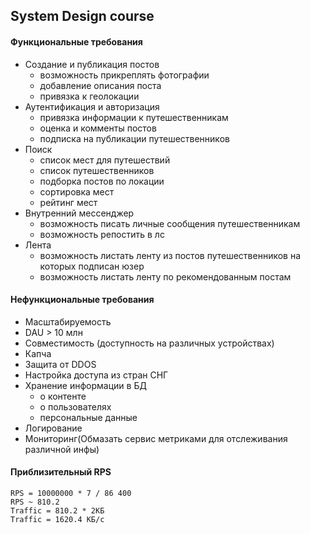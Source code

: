 ## System Design course 

#### Функциональные требования

- Создание и публикация постов 
  - возможность прикреплять фотографии
  - добавление описания поста
  - привязка к геолокации
- Аутентификация и авторизация
  - привязка информации к путешественникам
  - оценка и комменты постов
  - подписка на публикации путешественников
- Поиск
  - список мест для путешествий
  - список путешественников
  - подборка постов по локации
  - сортировка мест
  - рейтинг мест
- Внутренний мессенджер
  - возможность писать личные сообщения путешественникам
  - возможность репостить в лс
- Лента
  - возможность листать ленту из постов путешественников на которых подписан юзер
  - возможность листать ленту по рекомендованным постам
  
#### Нефункциональные требования

- Масштабируемость
- DAU > 10 млн
- Совместимость (доступность на различных устройствах)
- Капча
- Защита от DDOS
- Настройка доступа из стран СНГ
- Хранение информации в БД
  - о контенте
  - о пользователях
  - персональные данные
- Логирование
- Мониторинг(Обмазать сервис метриками для отслеживания различной инфы)


#### Приблизительный RPS

``` 
RPS = 10000000 * 7 / 86 400  
RPS ~ 810.2
Traffic = 810.2 * 2КБ
Traffic = 1620.4 КБ/с
```